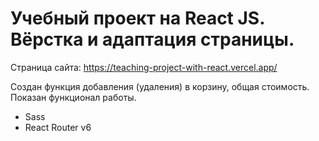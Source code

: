  # Учебный проект на React JS. Вёрстка и адаптация страницы.
Страница сайта: https://teaching-project-with-react.vercel.app/

Создан функция добавления (удаления) в корзину, общая стоимость. 
Показан функционал работы. 

- Sass
- React Router v6


